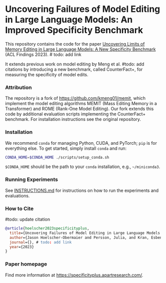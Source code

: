 # Uncovering Failures of Model Editing in Large Language Models: An Improved Specificity Benchmark

This repository contains the code for the paper [Uncovering Limits of Memory Editing in Large Language Models: A New Specificity Benchmark]() (ACL Findings 2023). # todo: add link

It extends previous work on model editing by Meng et al. #todo: add citations by introducing a new benchmark, called CounterFact+, for measuring the specificity of model edits. 

### Attribution
The repository is a fork of https://github.com/kmeng01/memit, which implement the model editing algorithms MEMIT (Mass Editing Memory in a Transformer) and ROME (Rank-One Model Editing). Our fork extends this code by additional evaluation scripts implementing the CounterFact+ benchmark. For installation instructions see the original repository.

### Installation
We recommend `conda` for managing Python, CUDA, and PyTorch; `pip` is for everything else. To get started, simply install `conda` and run:
```bash
CONDA_HOME=$CONDA_HOME ./scripts/setup_conda.sh
```

`$CONDA_HOME` should be the path to your `conda` installation, e.g., `~/miniconda3`.


### Running Experiments
See [INSTRUCTIONS.md](INSTRUCTIONS.md) for instructions on how to run the experiments and evaluations.

### How to Cite
#todo: update citation 
```bibtex
@article{hoelscher2023specificityplus,
  title={Uncovering Failures of Model Editing in Large Language Models: An Improved Specificity Benchmark},
  author={Jason Hoelscher-Obermaier and Persson, Julia, and Kran, Esben and Konstas, Ioannis and Barez, Fazl},
  journal={}, # todo: add link
  year={2023}
}
```

### Paper homepage
Find more information at https://specificityplus.apartresearch.com/.
